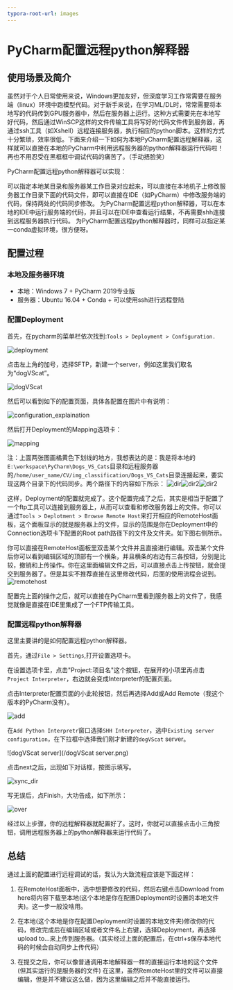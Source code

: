 ```yaml
---
typora-root-url: images
---
```


# PyCharm配置远程python解释器

## 使用场景及简介

虽然对于个人日常使用来说，Windows更加友好，但深度学习工作常需要在服务端（linux）环境中跑模型代码。对于新手来说，在学习ML/DL时，常常需要将本地写的代码传到GPU服务器中，然后在服务器上运行。这种方式需要先在本地写好代码，然后通过WinSCP这样的文件传输工具将写好的代码文件传到服务器，再通过ssh工具（如Xshell）远程连接服务器，执行相应的python脚本。这样的方式十分繁琐，效率很低。下面来介绍一下如何为本地PyCharm配置远程解释器，这样就可以直接在本地的PyCharm中利用远程服务器的python解释器运行代码啦！再也不用忍受在黑框框中调试代码的痛苦了。（手动捂脸笑）

PyCharm配置远程python解释器可以实现：

可以指定本地某目录和服务器某工作目录对应起来，可以直接在本地机子上修改服务器工作目录下面的代码文件，即可以直接在IDE（如PyCharm）中修改服务端的代码，保持两处的代码同步修改。
为PyCharm配置远程python解释器，可以在本地的IDE中运行服务端的代码，并且可以在IDE中查看运行结果，不再需要shh连接到远程服务器执行代码。
为PyCharm配置远程python解释器时，同样可以指定某一conda虚拟环境，很方便呀。

## 配置过程

### 本地及服务器环境

- 本地：Windows 7 + PyCharm 2019专业版
- 服务器：Ubuntu 16.04 + Conda + 可以使用ssh进行远程登陆



### 配置Deployment

 首先，在pycharm的菜单栏依次找到:`Tools > Deployment > Configuration.` 

![deployment](/deployment.png)

 点击左上角的加号，选择SFTP，新建一个server，例如这里我们取名为“dogVScat”。 

![dogVScat](/dogVScat.png)

 然后可以看到如下的配置页面，具体各配置在图片中有说明： 

![configuration_explaination](/configuration_explaination.png)

 然后打开Deployment的Mapping选项卡： 

![mapping](/mapping.png)

注：上面两张图画橘黄色下划线的地方，我想表达的是：我是将本地的`E:\workspace\PyCharm\Dogs_VS_Cats`目录和远程服务器的`/home/user_name/CV/img_classification/Dogs_VS_Cats`目录连接起来，要实现这两个目录下的代码同步。两个路径下的内容如下所示：
![dir](/dir.png)![dir2](/dir2.png)![dir2](/dir2.png)

这样，Deployment的配置就完成了。这个配置完成了之后，其实是相当于配置了一个ftp工具可以连接到服务器上，从而可以查看和修改服务器上的文件。你可以通过`Tools > Deplotment > Browse Remote Host`来打开相应的RemoteHost面板，这个面板显示的就是服务器上的文件，显示的范围是你在Deployment中的Connection选项卡下配置的Root path路径下的文件及文件夹。如下图右侧所示。

你可以直接在RemoteHost面板里双击某个文件并且直接进行编辑。双击某个文件后你可以看到编辑区域的顶部有一个横条，并且横条的右边有三各按钮，分别是比较，撤销和上传操作。你在这里面编辑文件之后，可以直接点击上传按钮，就会提交到服务器了。但是其实不推荐直接在这里修改代码，后面的使用流程会说到。
![remotehost](/remotehost.png)

 配置完上面的操作之后，就可以直接在PyCharm里看到服务器上的文件了，我感觉就像是直接在IDE里集成了一个FTP传输工具。 

### 配置远程python解释器

 这里主要讲的是如何配置远程python解释器。 

首先，通过`File > Settings`,打开设置选项卡。

在设置选项卡里，点击"Project:项目名"这个按钮，在展开的小项里再点击`Project Interpreter`，右边就会变成Interpreter的配置页面。

点击Interpreter配置页面的小此轮按钮，然后再选择Add或Add Remote（我这个版本的PyCharm没有）。

![add](/add.png)

 在`Add Python Interpretr`窗口选择`SHH Interpreter`，选中`Existing server configuration`，在下拉框中选择我们刚才新建的`dogVScat` server。 

![dogVScat server](/dogVScat server.png)

 点击next之后，出现如下对话框，按图示填写。 

![sync_dir](/sync_dir.png)

 写无误后，点Finish，大功告成，如下所示： 

![over](/over.png)

 经过以上步骤，你的远程解释器就配置好了。这时，你就可以直接点击小三角按钮，调用远程服务器上的python解释器来运行代码了。 



## 总结

通过上面的配置进行远程调试的话，我认为大致流程应该是下面这样：

1. 在RemoteHost面板中，选中想要修改的代码，然后右键点击Download from here将内容下载至本地(这个本地是你在配置Deployment时设置的本地文件夹)。这一步一般没啥用。

2. 在本地(这个本地是你在配置Deployment时设置的本地文件夹)修改你的代码，修改完成后在编辑区域或者文件名上右键，选择Deployment，再选择upload to…来上传到服务器。（其实经过上面的配置后，在ctrl+s保存本地代码的时候会自动同步上传代码）

3. 在提交之后，你可以像普通调用本地解释器一样的直接运行本地的这个文件(但其实运行的是服务器的文件)
   在这里，虽然RemoteHost里的文件可以直接编辑，但是并不建议这么做，因为这里编辑之后并不能直接运行。









